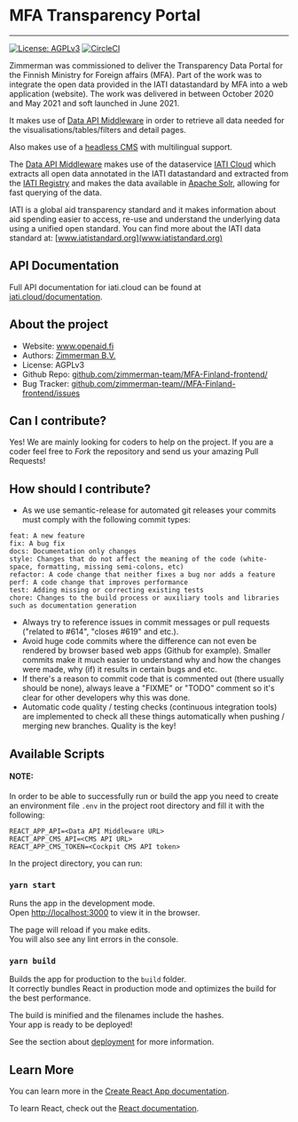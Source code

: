 # MFA Transparency Portal

---

[![License: AGPLv3](https://img.shields.io/badge/License-AGPL%20v3-blue.svg)](https://github.com/zimmerman-team/MFA-Finland-frontend/blob/main/LICENSE.MD)
[![CircleCI](https://circleci.com/gh/zimmerman-team/MFA-Finland-frontend.svg?style=svg&circle-token=bcebf25436749cfa4297687c0eee4aa1393762c0)](https://circleci.com/gh/zimmerman-team/MFA-Finland-frontend)

Zimmerman was commissioned to deliver the Transparency Data Portal for the Finnish Ministry for Foreign affairs (MFA). Part of the work was to integrate the open data provided in the IATI datastandard by MFA into a web application (website). The work was delivered in between October 2020 and May 2021 and soft launched in June 2021.

It makes use of [Data API Middleware](https://github.com/zimmerman-team//MFA-Finland-API/) in order to retrieve all data needed for the visualisations/tables/filters and detail pages.

Also makes use of a [headless CMS](https://getcockpit.com) with multilingual support.

The [Data API Middleware](https://github.com/zimmerman-team//MFA-Finland-API/) makes use of the dataservice [IATI Cloud](http://iati.cloud/) which extracts all open data annotated in the IATI datastandard and extracted from the [IATI Registry](http://www.iatiregistry.org/publisher) and makes the data available in [Apache Solr](https://iati.cloud/documentation), allowing for fast querying of the data.

IATI is a global aid transparency standard and it makes information about aid spending easier to access, re-use and understand the underlying data using a unified open standard. You can find more about the IATI data standard at: [www.iatistandard.org](www.iatistandard.org)

## API Documentation

Full API documentation for iati.cloud can be found at [iati.cloud/documentation](https://iati.cloud/documentation).

## About the project

- Website: [www.openaid.fi ](https://beta.openaid.fi)
- Authors: [Zimmerman B.V.](https://www.zimmerman.team/)
- License: AGPLv3
- Github Repo: [github.com/zimmerman-team/MFA-Finland-frontend/](https://github.com/zimmerman-team//MFA-Finland-frontend/)
- Bug Tracker: [github.com/zimmerman-team//MFA-Finland-frontend/issues](https://github.com/zimmerman-team//MFA-Finland-frontendissues)

## Can I contribute?

Yes! We are mainly looking for coders to help on the project. If you are a coder feel free to _Fork_ the repository and send us your amazing Pull Requests!

## How should I contribute?

- As we use semantic-release for automated git releases your commits must comply with the following commit types:

```
feat: A new feature
fix: A bug fix
docs: Documentation only changes
style: Changes that do not affect the meaning of the code (white-space, formatting, missing semi-colons, etc)
refactor: A code change that neither fixes a bug nor adds a feature
perf: A code change that improves performance
test: Adding missing or correcting existing tests
chore: Changes to the build process or auxiliary tools and libraries such as documentation generation
```

- Always try to reference issues in commit messages or pull requests ("related to #614", "closes #619" and etc.).
- Avoid huge code commits where the difference can not even be rendered by browser based web apps (Github for example). Smaller commits make it much easier to understand why and how the changes were made, why (if) it results in certain bugs and etc.
- If there's a reason to commit code that is commented out (there usually should be none), always leave a "FIXME" or "TODO" comment so it's clear for other developers why this was done.
- Automatic code quality / testing checks (continuous integration tools) are implemented to check all these things automatically when pushing / merging new branches. Quality is the key!

## Available Scripts

#### NOTE:

In order to be able to successfully run or build the app you need to create an environment file `.env` in the project root directory and fill it with the following:

```
REACT_APP_API=<Data API Middleware URL>
REACT_APP_CMS_API=<CMS API URL>
REACT_APP_CMS_TOKEN=<Cockpit CMS API token>
```

In the project directory, you can run:

### `yarn start`

Runs the app in the development mode.<br />
Open [http://localhost:3000](http://localhost:3000) to view it in the browser.

The page will reload if you make edits.<br />
You will also see any lint errors in the console.

### `yarn build`

Builds the app for production to the `build` folder.<br />
It correctly bundles React in production mode and optimizes the build for the best performance.

The build is minified and the filenames include the hashes.<br />
Your app is ready to be deployed!

See the section about [deployment](https://facebook.github.io/create-react-app/docs/deployment) for more information.

## Learn More

You can learn more in the [Create React App documentation](https://facebook.github.io/create-react-app/docs/getting-started).

To learn React, check out the [React documentation](https://reactjs.org/).
